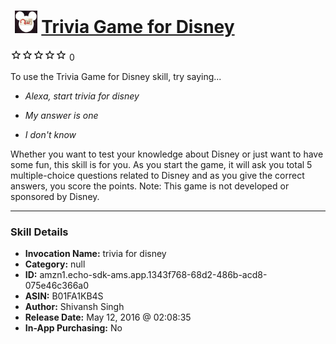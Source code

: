 # &nbsp;<img src="skill_icon" alt="Trivia Game for Disney icon" width="36"> [Trivia Game for Disney](http://alexa.amazon.com/#skills/amzn1.echo-sdk-ams.app.1343f768-68d2-486b-acd8-075e46c366a0)
![0 stars](../../images/ic_star_border_black_18dp_1x.png)![0 stars](../../images/ic_star_border_black_18dp_1x.png)![0 stars](../../images/ic_star_border_black_18dp_1x.png)![0 stars](../../images/ic_star_border_black_18dp_1x.png)![0 stars](../../images/ic_star_border_black_18dp_1x.png) 0

To use the Trivia Game for Disney skill, try saying...

* *Alexa, start trivia for disney*

* *My answer is one*

* *I don't know*

Whether you want to test your knowledge about Disney or just want to have some fun, this skill is for you. 
As you start the game, it will ask you total 5 multiple-choice questions related to Disney and as you give the correct answers, you score the points.
Note: This game is not developed or sponsored by Disney.

***

### Skill Details

* **Invocation Name:** trivia for disney
* **Category:** null
* **ID:** amzn1.echo-sdk-ams.app.1343f768-68d2-486b-acd8-075e46c366a0
* **ASIN:** B01FA1KB4S
* **Author:** Shivansh Singh
* **Release Date:** May 12, 2016 @ 02:08:35
* **In-App Purchasing:** No
